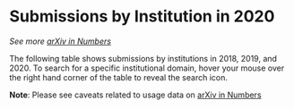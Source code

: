 # Submissions by Institution in 2020

_See more [arXiv in Numbers](/about/reports/2020_usage)_

The following table shows submissions by institutions in 2018, 2019, and 2020. To search for a specific institutional domain, hover your mouse over the right hand corner of the table to reveal the search icon.

**Note**: Please see caveats related to usage data on [arXiv in Numbers](/about/reports/2020_usage)

<script type='text/javascript' src='https://tableau.cornell.edu/javascripts/api/viz_v1.js'></script>
<div class='tableauPlaceholder' style='width: 742px; height: 599px;'>
  <object class='tableauViz' width='742' height='599' style='display:none;'>
  <param name='host_url' value='https%3A%2F%2Ftableau.cornell.edu%2F' />
  <param name='embed_code_version' value='3' />
  <param name='site_root' value='' />
  <param name='name' value='arXivPapersByInst&#47;Sheet1' />
  <param name='tabs' value='no' />
  <param name='toolbar' value='yes' />
  <param name='showAppBanner' value='false' />
  </object>
</div>
